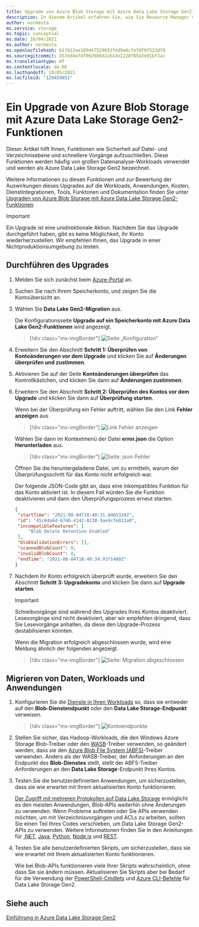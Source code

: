 ```yaml
---
title: Upgrade von Azure Blob Storage mit Azure Data Lake Storage Gen2-Funktionen  | Micosoft-Dokumentation
description: In diesem Artikel erfahren Sie, wie Sie Resource Manager Vorlagen verwenden, um ein Upgrade von Azure Blob Storage auf Data Lake Storage durchzuführen.
author: normesta
ms.service: storage
ms.topic: conceptual
ms.date: 10/04/2021
ms.author: normesta
ms.openlocfilehash: b1f612ee189d47529033fdd9e6c7e7df0f523df9
ms.sourcegitcommit: 557ed4e74f0629b6d2a543e1228f65a3e01bf3ac
ms.translationtype: HT
ms.contentlocale: de-DE
ms.lasthandoff: 10/05/2021
ms.locfileid: "129459051"
---
```

#  <a name="upgrade-azure-blob-storage-with-azure-data-lake-storage-gen2-capabilities"></a>Ein Upgrade von Azure Blob Storage mit Azure Data Lake Storage Gen2-Funktionen

Dieser Artikel hilft Ihnen, Funktionen wie Sicherheit auf Datei- und Verzeichnisebene und schnellere Vorgänge aufzuschließen. Diese Funktionen werden häufig von großen Datenanalyse-Workloads verwendet und werden als Azure Data Lake Storage Gen2 bezeichnet. 

Weitere Informationen zu diesen Funktionen und zur Bewertung der Auswirkungen dieses Upgrades auf die Workloads, Anwendungen, Kosten, Dienstintegrationen, Tools, Funktonen und Dokumentation finden Sie unter [Upgraden von Azure Blob Storage mit Azure Data Lake Storage Gen2-Funktionen](upgrade-to-data-lake-storage-gen2.md).

> [!IMPORTANT]
> Ein Upgrade ist eine unidirektionale Aktion. Nachdem Sie das Upgrade durchgeführt haben, gibt es keine Möglichkeit, Ihr Konto wiederherzustellen. Wir empfehlen Ihnen, das Upgrade in einer Nichtproduktionsumgebung zu testen.

## <a name="perform-the-upgrade"></a>Durchführen des Upgrades

1. Melden Sie sich zunächst beim [Azure-Portal](https://portal.azure.com/) an.

2. Suchen Sie nach Ihrem Speicherkonto, und zeigen Sie die Kontoübersicht an.

3. Wählen Sie **Data Lake Gen2-Migration** aus.

   Die Konfigurationsseite **Upgrade auf ein Speicherkonto mit Azure Data Lake Gen2-Funktionen** wird angezeigt.

   > [!div class="mx-imgBorder"]
   > ![Seite „Konfiguration“](./media/upgrade-to-data-lake-storage-gen2-how-to/upgrade-to-an-azure-data-lake-gen2-account-page.png)

4. Erweitern Sie den Abschnitt **Schritt 1: Überprüfen von Kontoänderungen vor dem Upgrade** und klicken Sie auf **Änderungen überprüfen und zustimmen**.

5. Aktivieren Sie auf der Seite **Kontoänderungen überprüfen** das Kontrollkästchen, und klicken Sie dann auf **Änderungen zustimmen**.

6. Erweitern Sie den Abschnitt **Schritt 2: Überprüfen des Kontos vor dem Upgrade** und klicken Sie dann auf **Überprüfung starten**.

   Wenn bei der Überprüfung ein Fehler auftritt, wählen Sie den Link **Fehler anzeigen** aus

   > [!div class="mx-imgBorder"]
   > ![Link Fehler anzeigen](./media/upgrade-to-data-lake-storage-gen2-how-to/validation-errors.png)

   Wählen Sie dann im Kontextmenü der Datei **error.json** die Option **Herunterladen** aus.

   > [!div class="mx-imgBorder"]
   > ![Seite: json-Fehler](./media/upgrade-to-data-lake-storage-gen2-how-to/error-json.png)

   Öffnen Sie die heruntergeladene Datei, um zu ermitteln, warum der Überprüfungsschritt für das Konto nicht erfolgreich war. 

   Der folgende JSON-Code gibt an, dass eine inkompatibles Funktion für das Konto aktiviert ist. In diesem Fall würden Sie die Funktion deaktivieren und dann den Überprüfungsprozess erneut starten.

   ```json
   {
    "startTime": "2021-08-04T18:40:31.8465320Z",
    "id": "45c84a6d-6746-4142-8130-5ae9cfe013a0",
    "incompatibleFeatures": [
        "Blob Delete Retention Enabled"
    ],
    "blobValidationErrors": [],
    "scannedBlobCount": 0,
    "invalidBlobCount": 0,
    "endTime": "2021-08-04T18:40:34.9371480Z"
   }
   ```

7. Nachdem Ihr Konto erfolgreich überprüft wurde, erweitern Sie den Abschnitt **Schritt 3: Upgradekonto** und klicken Sie dann auf **Upgrade starten**.

   > [!IMPORTANT]
   > Schreibvorgänge sind während des Upgrades Ihres Kontos deaktiviert. Lesevorgänge sind nicht deaktiviert, aber wir empfehlen dringend, dass Sie Lesevorgänge anhalten, da diese den Upgrade-Prozess destabilisieren könnten.

   Wenn die Migration erfolgreich abgeschlossen wurde, wird eine Meldung ähnlich der folgenden angezeigt. 

   > [!div class="mx-imgBorder"]
   > ![Seite: Migration abgeschlossen](./media/upgrade-to-data-lake-storage-gen2-how-to/upgrade-to-an-azure-data-lake-gen2-account-completed.png)

## <a name="migrate-data-workloads-and-applications"></a>Migrieren von Daten, Workloads und Anwendungen 

1. Konfigurieren Sie die [Dienste in Ihren Workloads](data-lake-storage-integrate-with-azure-services.md) so, dass sie entweder auf den **Blob-Dienstendpunkt** oder den **Data Lake Storage-Endpunkt** verweisen.

   > [!div class="mx-imgBorder"]
   > ![Kontoendpunkte](./media/upgrade-to-data-lake-storage-gen2-how-to/storage-endpoints.png)
  
3. Stellen Sie sicher, das Hadoop-Workloads, die den Windows Azure Storage Blob-Treiber oder den [WASB](https://hadoop.apache.org/docs/current/hadoop-azure/index.html)-Treiber verwenden, so geändert werden, dass sie den [Azure Blob File System (ABFS)](https://hadoop.apache.org/docs/stable/hadoop-azure/abfs.html)-Treiber verwenden. Anders als der WASB-Treiber, der Anforderungen an den Endpunkt des **Blob-Dienstes** stellt, stellt der ABFS-Treiber Anforderungen an den **Data Lake Storage**-Endpunkt Ihres Kontos.

2. Testen Sie die benutzerdefinierten Anwendungen, um sicherzustellen, dass sie wie erwartet mit Ihrem aktualisierten Konto funktionieren. 

   [Der Zugriff mit mehreren Protokollen auf Data Lake Storage](data-lake-storage-multi-protocol-access.md) ermöglicht es den meisten Anwendungen, Blob-APIs weiterhin ohne Änderungen zu verwenden. Wenn Probleme auftreten oder Sie APIs verwenden möchten, um mit Verzeichnisvorgängen und ACLs zu arbeiten, sollten Sie einen Teil Ihres Codes verschieben, um Data Lake Storage Gen2-APIs zu verwenden. Weitere Informationen finden Sie in den Anleitungen für [.NET](data-lake-storage-directory-file-acl-dotnet.md), [Java](data-lake-storage-directory-file-acl-java.md), [Python](data-lake-storage-directory-file-acl-python.md), [Node.js](data-lake-storage-acl-javascript.md) und [REST](/rest/api/storageservices/data-lake-storage-gen2). 

3. Testen Sie alle benutzerdefinierten Skripts, um sicherzustellen, dass sie wie erwartet mit Ihrem aktualisierten Konto funktionieren. 

   Wie bei Blob-APIs funktionieren viele Ihrer Skripts wahrscheinlich, ohne dass Sie sie ändern müssen. Aktualisieren Sie Skripts aber bei Bedarf für die Verwendung der [PowerShell-Cmdlets](data-lake-storage-directory-file-acl-powershell.md) und [Azure CLI-Befehle](data-lake-storage-directory-file-acl-cli.md) für Data Lake Storage Gen2.
 

## <a name="see-also"></a>Siehe auch

[Einführung in Azure Data Lake Storage Gen2](data-lake-storage-introduction.md)